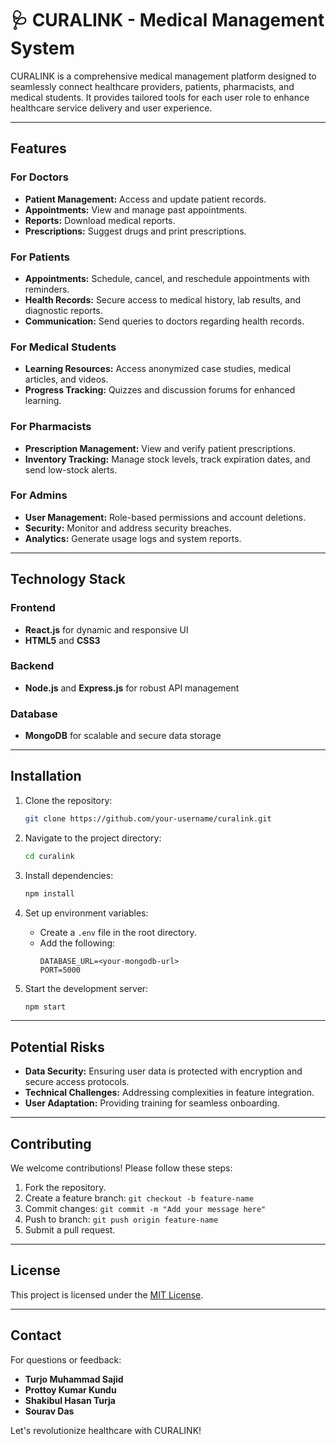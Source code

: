# 🩺 CURALINK - Medical Management System

CURALINK is a comprehensive medical management platform designed to seamlessly connect healthcare providers, patients, pharmacists, and medical students. It provides tailored tools for each user role to enhance healthcare service delivery and user experience.

---

## Features

### For Doctors
- **Patient Management:** Access and update patient records.
- **Appointments:** View and manage past appointments.
- **Reports:** Download medical reports.
- **Prescriptions:** Suggest drugs and print prescriptions.

### For Patients
- **Appointments:** Schedule, cancel, and reschedule appointments with reminders.
- **Health Records:** Secure access to medical history, lab results, and diagnostic reports.
- **Communication:** Send queries to doctors regarding health records.

### For Medical Students
- **Learning Resources:** Access anonymized case studies, medical articles, and videos.
- **Progress Tracking:** Quizzes and discussion forums for enhanced learning.

### For Pharmacists
- **Prescription Management:** View and verify patient prescriptions.
- **Inventory Tracking:** Manage stock levels, track expiration dates, and send low-stock alerts.

### For Admins
- **User Management:** Role-based permissions and account deletions.
- **Security:** Monitor and address security breaches.
- **Analytics:** Generate usage logs and system reports.

---

## Technology Stack

### Frontend
- **React.js** for dynamic and responsive UI
- **HTML5** and **CSS3**

### Backend
- **Node.js** and **Express.js** for robust API management

### Database
- **MongoDB** for scalable and secure data storage

---

## Installation

1. Clone the repository:
   ```bash
   git clone https://github.com/your-username/curalink.git
   ```

2. Navigate to the project directory:
   ```bash
   cd curalink
   ```

3. Install dependencies:
   ```bash
   npm install
   ```

4. Set up environment variables:
   - Create a `.env` file in the root directory.
   - Add the following:
     ```env
     DATABASE_URL=<your-mongodb-url>
     PORT=5000
     ```

5. Start the development server:
   ```bash
   npm start
   ```

---

## Potential Risks

- **Data Security:** Ensuring user data is protected with encryption and secure access protocols.
- **Technical Challenges:** Addressing complexities in feature integration.
- **User Adaptation:** Providing training for seamless onboarding.

---

## Contributing

We welcome contributions! Please follow these steps:

1. Fork the repository.
2. Create a feature branch: `git checkout -b feature-name`
3. Commit changes: `git commit -m "Add your message here"`
4. Push to branch: `git push origin feature-name`
5. Submit a pull request.

---

## License

This project is licensed under the [MIT License](LICENSE).

---

## Contact

For questions or feedback:
- **Turjo Muhammad Sajid**
- **Prottoy Kumar Kundu**
- **Shakibul Hasan Turja**
- **Sourav Das**

Let's revolutionize healthcare with CURALINK!
